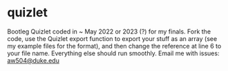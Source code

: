 # quizlet
Bootleg Quizlet coded in ~ May 2022 or 2023 (?) for my finals. 
Fork the code, use the Quizlet export function to export your stuff as an array (see my example files for the format), and then change the reference at line 6 to your file name. Everything else should run smoothly. Email me with issues: aw504@duke.edu

